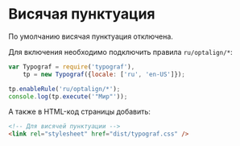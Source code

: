 # Висячая пунктуация
По умолчанию висячая пунктуация отключена.

Для включения необходимо подключить правила `ru/optalign/*`:
```js
var Typograf = require('typograf'),
    tp = new Typograf({locale: ['ru', 'en-US']});

tp.enableRule('ru/optalign/*');
console.log(tp.execute('"Мир"'));
```

А также в HTML-код страницы добавить:
```HTML
<!-- Для висячей пунктуации -->
<link rel="stylesheet" href="dist/typograf.css" />
```
